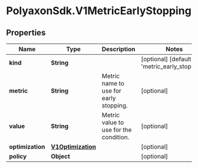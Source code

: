 # PolyaxonSdk.V1MetricEarlyStopping

## Properties

Name | Type | Description | Notes
------------ | ------------- | ------------- | -------------
**kind** | **String** |  | [optional] [default to &#39;metric_early_stopping&#39;]
**metric** | **String** | Metric name to use for early stopping. | [optional] 
**value** | **String** | Metric value to use for the condition. | [optional] 
**optimization** | [**V1Optimization**](V1Optimization.md) |  | [optional] 
**policy** | **Object** |  | [optional] 


